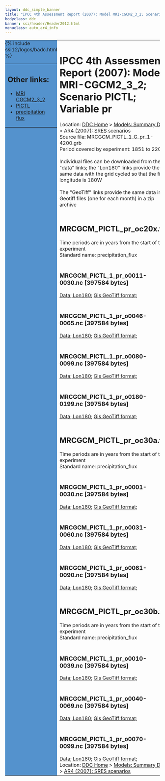 ```yaml
---
layout: ddc_simple_banner
title: "IPCC 4th Assessment Report (2007): Model MRI-CGCM2_3_2; Scenario PICTL; Variable pr"
bodyclass: ddc
banner: ssi/header/Header2012.html
menuclass: auto_ar4_info
---
```



<table width="100%" border="0" cellspacing="0" cellpadding="0" style="border-collapse: collapse;">
<tr style="margin:0;padding:0;border:0;">
<td style="margin:0;padding:0;border:0;height:1pt;width:150pt;background:#5492CD;" valign="top" >

<div id="lh-col2" class="auto_ar4_info">
<table class="menumain" bgcolor="#5492CD" cellspacing="0" width="100%" border="0">
<tr><td>
<h2> Other links:</h2>
<ul>
<li><a href="/auto/ar4/model-MRI-CGCM2_3_2.html">MRI<br/>CGCM2_3_2</a></li>
<li><a href="/auto/ar4/scenario-PICTL.html">PICTL</a></li>
<li><a href="/auto/ar4/var-precipitation_flux.html">precipitation flux</a></li>
</ul>
</td></tr>
{% include ssi12/logos/badc.html %}
</table>
</div>
</td>
<td><h1>IPCC 4th Assessment Report (2007): Model MRI-CGCM2_3_2; Scenario PICTL; Variable pr</h1>

<!-- Breadcrumb1 -->
<div id="breadcrumb1" align="left">
Location: <a href="/index.html">DDC Home</a> > <a href="/sim/gcm_clim/">Models: Summary Data</a>
> <a href="/sim/gcm_clim/SRES_AR4/index.html">AR4 (2007): SRES scenarios</a>
</div>
<!-- End of Breadcrumb1 -->Source file: MRCGCM_PICTL_1_G_pr_1-4200.grb
<br/>
Period covered by experiment: 1851 to 2200<br/>
<br/>Individual files can be downloaded from the "data" links; the "Lon180" links provide the same data
         with the grid cycled so that the first longitude is 180W<br/>
<br/>The "GeoTiff" links provide the same data in 12 Geotiff files (one for each month)
          in a zip archive<br/>
<br/><h2>MRCGCM_PICTL_pr_oc20x.tar</h2>
Time periods are in years from the start of the experiment<br/>
Standard name: precipitation_flux<br>
<br/><h3>MRCGCM_PICTL_1_pr_o0011-0030.nc [397584 bytes]</h3>
<a href="/cgi-bin/downl/ar4_nc/pr/MRCGCM_PICTL_1_pr_o0011-0030.nc">Data; </a><a href="/cgi-bin/downl/ar4_nc/pr/MRCGCM_PICTL_1_pr_o0011-0030.cyto180.nc"> Lon180</a>; <a href="/cgi-bin/downl/ar4_tif/pr/MRCGCM_PICTL_1_pr_o0011-0030.zip">Gis GeoTiff format; </a><br/>
<br/><h3>MRCGCM_PICTL_1_pr_o0046-0065.nc [397584 bytes]</h3>
<a href="/cgi-bin/downl/ar4_nc/pr/MRCGCM_PICTL_1_pr_o0046-0065.nc">Data; </a><a href="/cgi-bin/downl/ar4_nc/pr/MRCGCM_PICTL_1_pr_o0046-0065.cyto180.nc"> Lon180</a>; <a href="/cgi-bin/downl/ar4_tif/pr/MRCGCM_PICTL_1_pr_o0046-0065.zip">Gis GeoTiff format; </a><br/>
<br/><h3>MRCGCM_PICTL_1_pr_o0080-0099.nc [397584 bytes]</h3>
<a href="/cgi-bin/downl/ar4_nc/pr/MRCGCM_PICTL_1_pr_o0080-0099.nc">Data; </a><a href="/cgi-bin/downl/ar4_nc/pr/MRCGCM_PICTL_1_pr_o0080-0099.cyto180.nc"> Lon180</a>; <a href="/cgi-bin/downl/ar4_tif/pr/MRCGCM_PICTL_1_pr_o0080-0099.zip">Gis GeoTiff format; </a><br/>
<br/><h3>MRCGCM_PICTL_1_pr_o0180-0199.nc [397584 bytes]</h3>
<a href="/cgi-bin/downl/ar4_nc/pr/MRCGCM_PICTL_1_pr_o0180-0199.nc">Data; </a><a href="/cgi-bin/downl/ar4_nc/pr/MRCGCM_PICTL_1_pr_o0180-0199.cyto180.nc"> Lon180</a>; <a href="/cgi-bin/downl/ar4_tif/pr/MRCGCM_PICTL_1_pr_o0180-0199.zip">Gis GeoTiff format; </a><br/>
<br/><h2>MRCGCM_PICTL_pr_oc30a.tar</h2>
Time periods are in years from the start of the experiment<br/>
Standard name: precipitation_flux<br>
<br/><h3>MRCGCM_PICTL_1_pr_o0001-0030.nc [397584 bytes]</h3>
<a href="/cgi-bin/downl/ar4_nc/pr/MRCGCM_PICTL_1_pr_o0001-0030.nc">Data; </a><a href="/cgi-bin/downl/ar4_nc/pr/MRCGCM_PICTL_1_pr_o0001-0030.cyto180.nc"> Lon180</a>; <a href="/cgi-bin/downl/ar4_tif/pr/MRCGCM_PICTL_1_pr_o0001-0030.zip">Gis GeoTiff format; </a><br/>
<br/><h3>MRCGCM_PICTL_1_pr_o0031-0060.nc [397584 bytes]</h3>
<a href="/cgi-bin/downl/ar4_nc/pr/MRCGCM_PICTL_1_pr_o0031-0060.nc">Data; </a><a href="/cgi-bin/downl/ar4_nc/pr/MRCGCM_PICTL_1_pr_o0031-0060.cyto180.nc"> Lon180</a>; <a href="/cgi-bin/downl/ar4_tif/pr/MRCGCM_PICTL_1_pr_o0031-0060.zip">Gis GeoTiff format; </a><br/>
<br/><h3>MRCGCM_PICTL_1_pr_o0061-0090.nc [397584 bytes]</h3>
<a href="/cgi-bin/downl/ar4_nc/pr/MRCGCM_PICTL_1_pr_o0061-0090.nc">Data; </a><a href="/cgi-bin/downl/ar4_nc/pr/MRCGCM_PICTL_1_pr_o0061-0090.cyto180.nc"> Lon180</a>; <a href="/cgi-bin/downl/ar4_tif/pr/MRCGCM_PICTL_1_pr_o0061-0090.zip">Gis GeoTiff format; </a><br/>
<br/><h2>MRCGCM_PICTL_pr_oc30b.tar</h2>
Time periods are in years from the start of the experiment<br/>
Standard name: precipitation_flux<br>
<br/><h3>MRCGCM_PICTL_1_pr_o0010-0039.nc [397584 bytes]</h3>
<a href="/cgi-bin/downl/ar4_nc/pr/MRCGCM_PICTL_1_pr_o0010-0039.nc">Data; </a><a href="/cgi-bin/downl/ar4_nc/pr/MRCGCM_PICTL_1_pr_o0010-0039.cyto180.nc"> Lon180</a>; <a href="/cgi-bin/downl/ar4_tif/pr/MRCGCM_PICTL_1_pr_o0010-0039.zip">Gis GeoTiff format; </a><br/>
<br/><h3>MRCGCM_PICTL_1_pr_o0040-0069.nc [397584 bytes]</h3>
<a href="/cgi-bin/downl/ar4_nc/pr/MRCGCM_PICTL_1_pr_o0040-0069.nc">Data; </a><a href="/cgi-bin/downl/ar4_nc/pr/MRCGCM_PICTL_1_pr_o0040-0069.cyto180.nc"> Lon180</a>; <a href="/cgi-bin/downl/ar4_tif/pr/MRCGCM_PICTL_1_pr_o0040-0069.zip">Gis GeoTiff format; </a><br/>
<br/><h3>MRCGCM_PICTL_1_pr_o0070-0099.nc [397584 bytes]</h3>
<a href="/cgi-bin/downl/ar4_nc/pr/MRCGCM_PICTL_1_pr_o0070-0099.nc">Data; </a><a href="/cgi-bin/downl/ar4_nc/pr/MRCGCM_PICTL_1_pr_o0070-0099.cyto180.nc"> Lon180</a>; <a href="/cgi-bin/downl/ar4_tif/pr/MRCGCM_PICTL_1_pr_o0070-0099.zip">Gis GeoTiff format; </a><br/>
<!-- Breadcrumb2 -->
<div id="breadcrumb2" align="left">
Location: <a href="/index.html">DDC Home</a> > <a href="/sim/gcm_clim/">Models: Summary Data</a>
> <a href="/sim/gcm_clim/SRES_AR4/index.html">AR4 (2007): SRES scenarios</a>
</div>
<!-- End of Breadcrumb2 --></td></tr></table>
